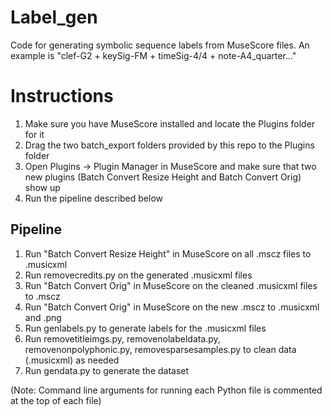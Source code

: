 # Label_gen
Code for generating symbolic sequence labels from MuseScore files. An example is "clef-G2 + keySig-FM + timeSig-4/4 + note-A4_quarter..."

# Instructions
1. Make sure you have MuseScore installed and locate the Plugins folder for it
2. Drag the two batch_export folders provided by this repo to the Plugins folder
3. Open Plugins -> Plugin Manager in MuseScore and make sure that two new plugins (Batch Convert Resize Height and Batch Convert Orig) show up
4. Run the pipeline described below

## Pipeline
1. Run "Batch Convert Resize Height" in MuseScore on all .mscz files to .musicxml
2. Run removecredits.py on the generated .musicxml files
3. Run "Batch Convert Orig" in MuseScore on the cleaned .musicxml files to .mscz
4. Run "Batch Convert Orig" in MuseScore on the new .mscz to .musicxml and .png
5. Run genlabels.py to generate labels for the .musicxml files
6. Run removetitleimgs.py, removenolabeldata.py, removenonpolyphonic.py, removesparsesamples.py to clean data (.musicxml) as needed
7. Run gendata.py to generate the dataset

(Note: Command line arguments for running each Python file is commented at the top of each file)

